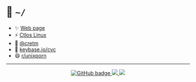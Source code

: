 <h1>🤝 <code>~/</code></h1>

<!--[![ArchLinux Openbox](https://img.youtube.com/vi/gC5yvQnroRk/0.jpg)](https://www.youtube.com/watch?v=gC5yvQnroRk)
  
  <a target="_blank" href="hhttps://raw.githubusercontent.com/creio/dots/master/docs/screen/ob1.png">
    <img align="center" src="https://raw.githubusercontent.com/creio/dots/master/docs/screen/ob1.png" />
  </a> -->

- ✨ [Web page](https://cvc.srht.site)
- ⚡ [Ctlos Linux](https://ctlos.github.io)
- 💬 [@cretm](https://t.me/cretm)
- 💬 [keybase.io/cvc](https://keybase.io/cvc)
- 😄 [r/unixporn](https://www.reddit.com/r/unixporn/search?q=author%3Adrcry&sort=new&restrict_sr=on&t=all)

---

<p align="center">
  <a href="https://github.com/creio?tab=followers">
    <img src="https://img.shields.io/github/followers/creio?label=Followers&logo=GitHub&style=for-the-badge" alt="GitHub badge" />
  </a>
  <a href="http://youtube.com/creioyt?sub_confirmation=1">
    <img src="https://img.shields.io/youtube/views/INOtQJ_yZE4?label=YouTube&logo=YouTube&style=for-the-badge" />
  </a>
  <a href="https://www.twitch.tv/creio">
    <img src="https://img.shields.io/twitch/status/crieo?label=Twitch&logo=twitch&style=for-the-badge" />
  </a>
</p>

<!--
  </a>
  <a href="https://github.com/creio/dots">
    <img align="center" src="https://github-readme-stats.vercel.app/api/pin/?username=creio&repo=dots&show_icons=true&include_all_commits=true&hide_border=true&theme=tokyonight&show_owner=true" />
  </a>
**creio/creio** is a ✨ _special_ ✨ repository because its `README.md` (this file) appears on your GitHub profile.

Here are some ideas to get you started:

- 🔭 I’m currently working on ...
- 🌱 I’m currently learning ...
- 👯 I’m looking to collaborate on ...
- 🤔 I’m looking for help with ...
- 💬 Ask me about ...
- 📫 How to reach me: ...
- 😄 Pronouns: ...
- ⚡ Fun fact: ...
-->
